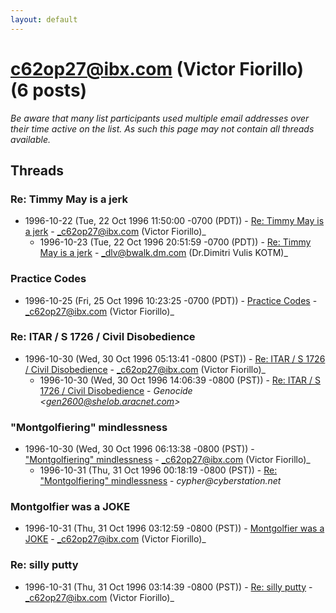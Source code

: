 ```yaml
---
layout: default
---
```


# c62op27@ibx.com (Victor Fiorillo) (6 posts)

_Be aware that many list participants used multiple email addresses over their time active on the list. As such this page may not contain all threads available._

## Threads

### Re: Timmy May is a jerk
+ 1996-10-22 (Tue, 22 Oct 1996 11:50:00 -0700 (PDT)) - [Re: Timmy May is a jerk](/archive/1996/10/2aa1e3a2ed25b68d258922a30508cf5df9e898b3faabfeb41ac8788abb91a962) - _c62op27@ibx.com (Victor Fiorillo)_
  + 1996-10-23 (Tue, 22 Oct 1996 20:51:59 -0700 (PDT)) - [Re: Timmy May is a jerk](/archive/1996/10/611ae09c1308eef74da9455f2a3a030d9ad1cadb48420e999f8683cb5e2fea05) - _dlv@bwalk.dm.com (Dr.Dimitri Vulis KOTM)_

### Practice Codes
+ 1996-10-25 (Fri, 25 Oct 1996 10:23:25 -0700 (PDT)) - [Practice Codes](/archive/1996/10/bd3f15264900581df20f76199b55381c72c841795dbb8d740981665a567eca30) - _c62op27@ibx.com (Victor Fiorillo)_

### Re: ITAR / S 1726 / Civil Disobedience
+ 1996-10-30 (Wed, 30 Oct 1996 05:13:41 -0800 (PST)) - [Re: ITAR / S 1726 / Civil Disobedience](/archive/1996/10/18c1400da97e10ed306dda6f687ad5285214990a2d737b5f21c9200ed8712e57) - _c62op27@ibx.com (Victor Fiorillo)_
  + 1996-10-30 (Wed, 30 Oct 1996 14:06:39 -0800 (PST)) - [Re: ITAR / S 1726 / Civil Disobedience](/archive/1996/10/0387340645b2e5119e020b47b95689baba8afa7cd35e4afc8dfcf811ab80fd20) - _Genocide \<gen2600@shelob.aracnet.com\>_

### "Montgolfiering" mindlessness
+ 1996-10-30 (Wed, 30 Oct 1996 06:13:38 -0800 (PST)) - ["Montgolfiering" mindlessness](/archive/1996/10/db8f47450d0acbbb598eb4e2634d9f37c1fe81302740333c4c91520a4d085be7) - _c62op27@ibx.com (Victor Fiorillo)_
  + 1996-10-31 (Thu, 31 Oct 1996 00:18:19 -0800 (PST)) - [Re: "Montgolfiering" mindlessness](/archive/1996/10/9c47137eed1489952fe1a56f82efdfb0b213539029bdad70ea7cf18d4f86a1ee) - _cypher@cyberstation.net_

### Montgolfier was a JOKE
+ 1996-10-31 (Thu, 31 Oct 1996 03:12:59 -0800 (PST)) - [Montgolfier was a JOKE](/archive/1996/10/4243cde12fd4d27c41ba042be48e95fc4f5ea404a5900a47be35c953b81bea7e) - _c62op27@ibx.com (Victor Fiorillo)_

### Re: silly putty
+ 1996-10-31 (Thu, 31 Oct 1996 03:14:39 -0800 (PST)) - [Re: silly putty](/archive/1996/10/bd3f136137ca7d78b2d53b755c1ce3ec50526f20720eedf08aae567616bb0da1) - _c62op27@ibx.com (Victor Fiorillo)_

